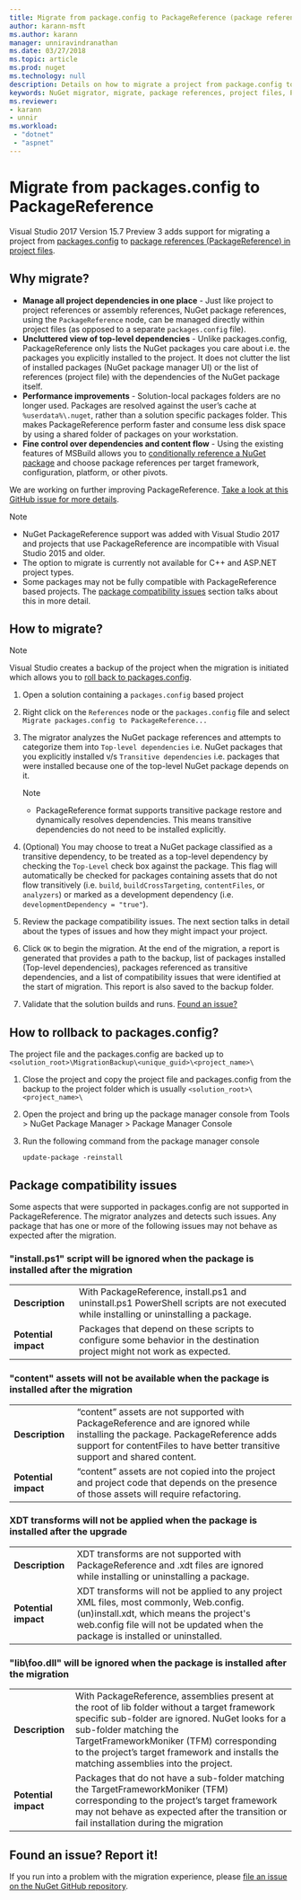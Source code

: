 ```yaml
---
title: Migrate from package.config to PackageReference (package references in project files) | Microsoft Docs
author: karann-msft
ms.author: karann
manager: unniravindranathan
ms.date: 03/27/2018
ms.topic: article
ms.prod: nuget
ms.technology: null
description: Details on how to migrate a project from package.config to PackageReference in project files as supported by NuGet 4.0+ and VS2017 and .NET Core 2.0
keywords: NuGet migrator, migrate, package references, project files, PackageReference, packages.config, VS2017, Visual Studio 2017, NuGet 4, .NET Core 2.0
ms.reviewer:
- karann
- unnir
ms.workload: 
 - "dotnet"
 - "aspnet"
---
```


# Migrate from packages.config to PackageReference

Visual Studio 2017 Version 15.7 Preview 3 adds support for migrating a project from [packages.config](./packages-config.md) to [package references (PackageReference) in project files](../consume-packages/Package-References-in-Project-Files.md).

## Why migrate?

* **Manage all project dependencies in one place** - Just like project to project references or assembly references, NuGet package references, using the `PackageReference` node, can be managed directly within project files (as opposed to a separate `packages.config` file).
* **Uncluttered view of top-level dependencies** - Unlike packages.config, PackageReference only lists the NuGet packages you care about i.e. the packages you explicitly installed to the project. It does not clutter the list of installed packages (NuGet package manager UI) or the list of references (project file) with the dependencies of the NuGet package itself. 
* **Performance improvements** - Solution-local packages folders are no longer used. Packages are resolved against the user’s cache at `%userdata%\.nuget`, rather than a solution specific packages folder. This makes PackageReference perform faster and consume less disk space by using a shared folder of packages on your workstation.
* **Fine control over dependencies and content flow** - Using the existing features of MSBuild allows you to [conditionally reference a NuGet package](../consume-packages/Package-References-in-Project-Files.md#adding-a-packagereference-condition) and choose package references per target framework, configuration, platform, or other pivots.
  
We are working on further improving PackageReference. [Take a look at this GitHub issue for more details](TBD).

> [!Note]
> * NuGet PackageReference support was added with Visual Studio 2017 and projects that use PackageReference are incompatible with Visual Studio 2015 and older.
> * The option to migrate is currently not available for C++ and ASP.NET project types.
> * Some packages may not be fully compatible with PackageReference based projects. The [package compatibility issues](#package-compatibility-issues) section talks about this in more detail.


## How to migrate?

> [!Note]
> Visual Studio creates a backup of the project when the migration is initiated which allows you to [roll back to packages.config](#steps-to-rollback-to-packagesconfig). 

1. Open a solution containing a `packages.config` based project

2. Right click on the `References` node or the `packages.config` file and select `Migrate packages.config to PackageReference...`

3. The migrator analyzes the NuGet package references and attempts to categorize them into `Top-level dependencies` i.e. NuGet packages that you explicitly installed v/s `Transitive dependencies` i.e. packages that were installed because one of the top-level NuGet package depends on it.

   > [!Note]
   > * PackageReference format supports transitive package restore and dynamically resolves dependencies. This means transitive dependencies do not need to be installed explicitly.

4. (Optional) You may choose to treat a NuGet package classified as a transitive dependency, to be treated as a top-level dependency by checking the `Top-Level` check box against the package. This flag will automatically be checked for packages containing assets that do not flow transitively (i.e. `build`, `buildCrossTargeting`, `contentFiles`, or `analyzers`) or marked as a development dependency (i.e. `developmentDependency = "true"`).

5. Review the package compatibility issues. The next section talks in detail about the types of issues and how they might impact your project.

6. Click `OK` to begin the migration. At the end of the migration, a report is generated that provides a path to the backup, list of packages installed (Top-level dependencies), packages referenced as transitive dependencies, and a list of compatibility issues that were identified at the start of migration. This report is also saved to the backup folder.

7. Validate that the solution builds and runs. [Found an issue?](#found-an-issue-report-it)

## How to rollback to packages.config?

The project file and the packages.config are backed up to `<solution_root>\MigrationBackup\<unique_guid>\<project_name>\`

1. Close the project and copy the project file and packages.config from the backup to the project folder which is usually `<solution_root>\<project_name>\`

2. Open the project and bring up the package manager console from Tools > NuGet Package Manager > Package Manager Console

3. Run the following command from the package manager console
   ```cli
   update-package -reinstall
   ```

## Package compatibility issues

Some aspects that were supported in packages.config are not supported in PackageReference. The migrator analyzes and detects such issues. Any package that has one or more of the following issues may not behave as expected after the migration.

### "install.ps1" script will be ignored when the package is installed after the migration

| | |
| --- | --- |
| **Description** | With PackageReference, install.ps1 and uninstall.ps1 PowerShell scripts are not executed while installing or uninstalling a package. |
| **Potential impact** | Packages that depend on these scripts to configure some behavior in the destination project might not work as expected. |

### "content" assets will not be available when the package is installed after the migration

| | |
| --- | --- |
| **Description** | “content” assets are not supported with PackageReference and are ignored while installing the package. PackageReference adds support for contentFiles to have better transitive support and shared content.  |
| **Potential impact** | “content” assets are not copied into the project and project code that depends on the presence of those assets will require refactoring.  |
 
### XDT transforms will not be applied when the package is installed after the upgrade

| | |
| --- | --- |
| **Description** | XDT transforms are not supported with PackageReference and .xdt files are ignored while installing or uninstalling a package.   |
| **Potential impact** | XDT transforms will not be applied to any project XML files, most commonly, Web.config.(un)install.xdt, which means the project's web.config file will not be updated when the package is installed or uninstalled. |
 
### "lib\foo.dll" will be ignored when the package is installed after the migration

| | |
| --- | --- |
| **Description** | With PackageReference, assemblies present at the root of lib folder without a target framework specific sub-folder are ignored. NuGet looks for a sub-folder matching the TargetFrameworkMoniker (TFM) corresponding to the project’s target framework and installs the matching assemblies into the project. |
| **Potential impact** | Packages that do not have a sub-folder matching the TargetFrameworkMoniker (TFM) corresponding to the project’s target framework may not behave as expected after the transition or fail installation during the migration |


## Found an issue? Report it!

If you run into a problem with the migration experience, please [file an issue on the NuGet GitHub repository](https://github.com/NuGet/Home/issues/).
